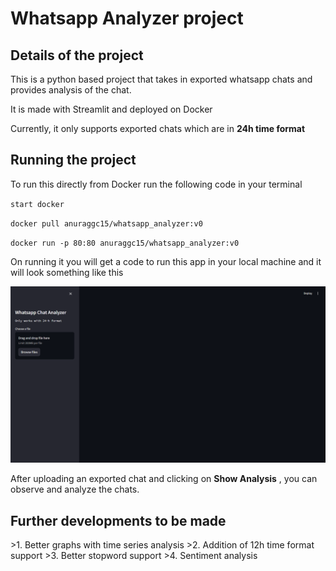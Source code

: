 <h1> Whatsapp Analyzer project</h1>

<h2> Details of the project </h2>
This is a python based project that takes in exported whatsapp chats and provides analysis of the chat.

It is made with Streamlit and deployed on Docker

Currently, it only supports exported chats which are in **24h time format**

<h2>Running the project</h2>
To run this directly from Docker run the following code in your terminal

`start docker`

`docker pull anuraggc15/whatsapp_analyzer:v0`

`docker run -p 80:80 anuraggc15/whatsapp_analyzer:v0`

On running it you will get a code to run this app in your local machine and it will look something like this

![Greeting Screen](img.png)

After uploading an exported chat and clicking on **Show Analysis** , you can observe and analyze the chats.

<h2>Further developments to be made</h2>
>1. Better graphs with time series analysis
>2. Addition of 12h time format support
>3. Better stopword support
>4. Sentiment analysis
